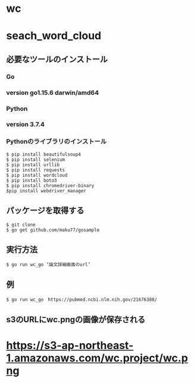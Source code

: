 # wc

# seach_word_cloud



## 必要なツールのインストール

### Go
### version  go1.15.6 darwin/amd64

### Python
### version   3.7.4

### Pythonのライブラリのインストール

```
$ pip install beautifulsoup4
$ pip install selenium
$ pip install urllib
$ pip install requests
$ pip install wordcloud
$ pip install boto3
$ pip install chromedriver-binary
$pip install webdriver_manager
```



## パッケージを取得する

```
$ git clone 
$ go get github.com/maku77/gosample
```

## 実行方法
```
$ go run wc_go ‘論文詳細画面のurl’
```

## 例
```
$ go run wc_go　https://pubmed.ncbi.nlm.nih.gov/21676388/
```

## s3のURLにwc.pngの画像が保存される

# https://s3-ap-northeast-1.amazonaws.com/wc.project/wc.png
